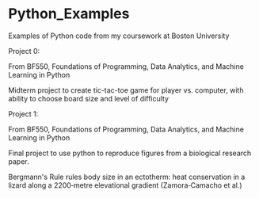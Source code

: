 # Python_Examples
Examples of Python code from my coursework at Boston University 


Project 0: 

  From BF550, Foundations of Programming, Data Analytics, and Machine Learning in Python

  Midterm project to create tic-tac-toe game for player vs. computer, with ability to choose board size and level of difficulty


Project 1: 

  From BF550, Foundations of Programming, Data Analytics, and Machine Learning in Python

  Final project to use python to reproduce figures from a biological research paper.

  Bergmann's Rule rules body size in an ectotherm: heat conservation in a lizard along a 2200‐metre elevational gradient (Zamora‐Camacho et al.) 
